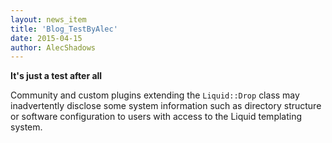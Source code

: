 ```yaml
---
layout: news_item
title: 'Blog_TestByAlec'
date: 2015-04-15
author: AlecShadows
---
```


**It's just a test after all**

Community and custom plugins extending the `Liquid::Drop` class may inadvertently disclose some system information such as directory structure or software configuration to users with access to the Liquid templating system.
